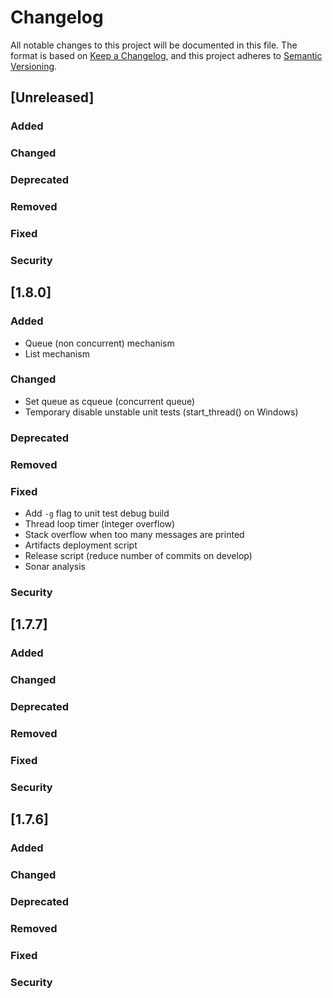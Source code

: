 # Changelog
All notable changes to this project will be documented in this file.
The format is based on [Keep a Changelog](https://keepachangelog.com/en/1.0.0/),
and this project adheres to [Semantic Versioning](https://semver.org/spec/v2.0.0.html).

## [Unreleased]
### Added
### Changed
### Deprecated
### Removed
### Fixed
### Security

## [1.8.0]
### Added
* Queue (non concurrent) mechanism
* List mechanism
### Changed
* Set queue as cqueue (concurrent queue)
* Temporary disable unstable unit tests  (start_thread() on Windows)
### Deprecated
### Removed
### Fixed
* Add `-g` flag to unit test debug build
* Thread loop timer (integer overflow)
* Stack overflow when too many messages are printed
* Artifacts deployment script
* Release script (reduce number of commits on develop)
* Sonar analysis
### Security

## [1.7.7]
### Added
### Changed
### Deprecated
### Removed
### Fixed
### Security

## [1.7.6]
### Added
### Changed
### Deprecated
### Removed
### Fixed
### Security